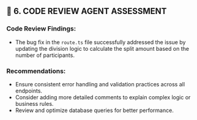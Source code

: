 ## 👀 6. CODE REVIEW AGENT ASSESSMENT

### Code Review Findings:
- The bug fix in the `route.ts` file successfully addressed the issue by updating the division logic to calculate the split amount based on the number of participants.

### Recommendations:
- Ensure consistent error handling and validation practices across all endpoints.
- Consider adding more detailed comments to explain complex logic or business rules.
- Review and optimize database queries for better performance.

